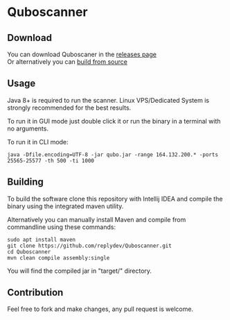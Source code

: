 # Quboscanner

## Download

You can download Quboscaner in the [releases page](https://github.com/replydev/Quboscanner/releases/) \
Or alternatively you can [build from source](#building)

## Usage

Java 8+ is required to run the scanner.
Linux VPS/Dedicated System is strongly recommended for the best results.

To run it in GUI mode just double click it or run the binary in a terminal with no arguments.

To run it in CLI mode:

`java -Dfile.encoding=UTF-8 -jar qubo.jar -range 164.132.200.* -ports 25565-25577 -th 500 -ti 1000`

## Building

To build the software clone this repository with Intellij IDEA
and compile the binary using the integrated maven utility.

Alternatively you can manually install Maven and compile from commandline using these commands:

```
sudo apt install maven
git clone https://github.com/replydev/Quboscanner.git
cd Quboscanner
mvn clean compile assembly:single
```

You will find the compiled jar in "target/" directory.

## Contribution

Feel free to fork and make changes, any pull request is welcome.